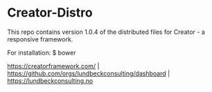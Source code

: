 # Creator-Distro

This repo contains version 1.0.4 of the distributed files for Creator - a responsive framework.



For installation: $ bower 

https://creatorframework.com/ | https://github.com/orgs/lundbeckconsulting/dashboard | https://lundbeckconsulting.no